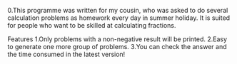 0.This programme was written for my cousin, who was asked to do several calculation problems as homework every day in summer holiday.
It is suited for people who want to be skilled at calculating fractions.

Features
1.Only problems with a non-negative result will be printed.
2.Easy to generate one more group of problems.
3.You can check the answer and the time consumed in the latest version!
